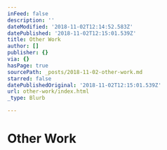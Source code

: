 ```yaml
---
inFeed: false
description: ''
dateModified: '2018-11-02T12:14:52.583Z'
datePublished: '2018-11-02T12:15:01.539Z'
title: Other Work
author: []
publisher: {}
via: {}
hasPage: true
sourcePath: _posts/2018-11-02-other-work.md
starred: false
datePublishedOriginal: '2018-11-02T12:15:01.539Z'
url: other-work/index.html
_type: Blurb

---
```

# Other Work